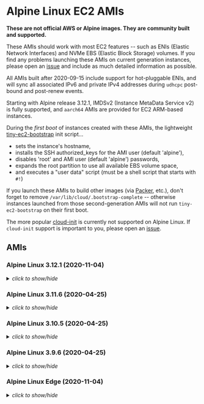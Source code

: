 # Alpine Linux EC2 AMIs

**These are not official AWS or Alpine images.  They are community built and
supported.**

These AMIs should work with most EC2 features -- such as ENIs (Elastic Network
Interfaces) and NVMe EBS (Elastic Block Storage) volumes.  If you find any
problems launching these AMIs on current generation instances, please open an
[issue](https://github.com/mcrute/alpine-ec2-ami/issues) and include as much
detailed information as possible.

All AMIs built after 2020-09-15 include support for hot-pluggable ENIs, and will
sync all associated IPv6 and private IPv4 addresses during `udhcpc` post-bound
and post-renew events.

Starting with Alpine release 3.12.1, IMDSv2 (Instance MetaData Service v2) is
fully supported, and `aarch64` AMIs are provided for EC2 ARM-based instances.

During the *first boot* of instances created with these AMIs, the lightweight
[tiny-ec2-bootstrap](https://github.com/mcrute/tiny-ec2-bootstrap) init
script...
- sets the instance's hostname,
- installs the SSH authorized_keys for the AMI user (default 'alpine'),
- disables 'root' and AMI user (default 'alpine') passwords,
- expands the root partition to use all available EBS volume space,
- and executes a "user data" script (must be a shell script that starts with `#!`)

If you launch these AMIs to build other images (via [Packer](https://packer.io),
etc.), don't forget to remove `/var/lib/cloud/.bootstrap-complete` -- otherwise
instances launched from those second-generation AMIs will not run
`tiny-ec2-bootstrap` on their first boot.

The more popular [cloud-init](https://cloudinit.readthedocs.io/en/latest/) is
currently not supported on Alpine Linux.  If `cloud-init` support is important
to you, please open an [issue](https://github.com/mcrute/alpine-ec2-ami/issues).

## AMIs

### Alpine Linux 3.12.1 (2020-11-04)
<details><summary><i>click to show/hide</i></summary><p>

| Region | alpine-ami-3.12.1-x86_64-r0 | alpine-ami-3.12.1-aarch64-r0 |
| ------ | --- | --- |
| af-south-1 | [ami-0fa34e940c7164179](https://af-south-1.console.aws.amazon.com/ec2/home#Images:visibility=public-images;imageId=ami-0fa34e940c7164179) ([launch](https://af-south-1.console.aws.amazon.com/ec2/home#launchAmi=ami-0fa34e940c7164179)) | [ami-09fcd0ee80e2c6ced](https://af-south-1.console.aws.amazon.com/ec2/home#Images:visibility=public-images;imageId=ami-09fcd0ee80e2c6ced) ([launch](https://af-south-1.console.aws.amazon.com/ec2/home#launchAmi=ami-09fcd0ee80e2c6ced)) |
| ap-east-1 | [ami-059c371b8d2fd0989](https://ap-east-1.console.aws.amazon.com/ec2/home#Images:visibility=public-images;imageId=ami-059c371b8d2fd0989) ([launch](https://ap-east-1.console.aws.amazon.com/ec2/home#launchAmi=ami-059c371b8d2fd0989)) | [ami-0f951fbb40233338b](https://ap-east-1.console.aws.amazon.com/ec2/home#Images:visibility=public-images;imageId=ami-0f951fbb40233338b) ([launch](https://ap-east-1.console.aws.amazon.com/ec2/home#launchAmi=ami-0f951fbb40233338b)) |
| ap-northeast-1 | [ami-010e9eeaa13a80178](https://ap-northeast-1.console.aws.amazon.com/ec2/home#Images:visibility=public-images;imageId=ami-010e9eeaa13a80178) ([launch](https://ap-northeast-1.console.aws.amazon.com/ec2/home#launchAmi=ami-010e9eeaa13a80178)) | [ami-0269f3543c56a45c8](https://ap-northeast-1.console.aws.amazon.com/ec2/home#Images:visibility=public-images;imageId=ami-0269f3543c56a45c8) ([launch](https://ap-northeast-1.console.aws.amazon.com/ec2/home#launchAmi=ami-0269f3543c56a45c8)) |
| ap-northeast-2 | [ami-08e79a74e23e75e36](https://ap-northeast-2.console.aws.amazon.com/ec2/home#Images:visibility=public-images;imageId=ami-08e79a74e23e75e36) ([launch](https://ap-northeast-2.console.aws.amazon.com/ec2/home#launchAmi=ami-08e79a74e23e75e36)) | [ami-071c8f6b35e2c6955](https://ap-northeast-2.console.aws.amazon.com/ec2/home#Images:visibility=public-images;imageId=ami-071c8f6b35e2c6955) ([launch](https://ap-northeast-2.console.aws.amazon.com/ec2/home#launchAmi=ami-071c8f6b35e2c6955)) |
| ap-south-1 | [ami-0d953dbbf990c3d4f](https://ap-south-1.console.aws.amazon.com/ec2/home#Images:visibility=public-images;imageId=ami-0d953dbbf990c3d4f) ([launch](https://ap-south-1.console.aws.amazon.com/ec2/home#launchAmi=ami-0d953dbbf990c3d4f)) | [ami-089af5c9b460578db](https://ap-south-1.console.aws.amazon.com/ec2/home#Images:visibility=public-images;imageId=ami-089af5c9b460578db) ([launch](https://ap-south-1.console.aws.amazon.com/ec2/home#launchAmi=ami-089af5c9b460578db)) |
| ap-southeast-1 | [ami-008bce1c8d323b322](https://ap-southeast-1.console.aws.amazon.com/ec2/home#Images:visibility=public-images;imageId=ami-008bce1c8d323b322) ([launch](https://ap-southeast-1.console.aws.amazon.com/ec2/home#launchAmi=ami-008bce1c8d323b322)) | [ami-0c67eaa9d318acd5e](https://ap-southeast-1.console.aws.amazon.com/ec2/home#Images:visibility=public-images;imageId=ami-0c67eaa9d318acd5e) ([launch](https://ap-southeast-1.console.aws.amazon.com/ec2/home#launchAmi=ami-0c67eaa9d318acd5e)) |
| ap-southeast-2 | [ami-013de33f160267640](https://ap-southeast-2.console.aws.amazon.com/ec2/home#Images:visibility=public-images;imageId=ami-013de33f160267640) ([launch](https://ap-southeast-2.console.aws.amazon.com/ec2/home#launchAmi=ami-013de33f160267640)) | [ami-0bf9b7222f35ef0d4](https://ap-southeast-2.console.aws.amazon.com/ec2/home#Images:visibility=public-images;imageId=ami-0bf9b7222f35ef0d4) ([launch](https://ap-southeast-2.console.aws.amazon.com/ec2/home#launchAmi=ami-0bf9b7222f35ef0d4)) |
| ca-central-1 | [ami-00a9048619f660a50](https://ca-central-1.console.aws.amazon.com/ec2/home#Images:visibility=public-images;imageId=ami-00a9048619f660a50) ([launch](https://ca-central-1.console.aws.amazon.com/ec2/home#launchAmi=ami-00a9048619f660a50)) | [ami-09afe18ad5033a8ce](https://ca-central-1.console.aws.amazon.com/ec2/home#Images:visibility=public-images;imageId=ami-09afe18ad5033a8ce) ([launch](https://ca-central-1.console.aws.amazon.com/ec2/home#launchAmi=ami-09afe18ad5033a8ce)) |
| eu-central-1 | [ami-03dbad79bee9c8ce1](https://eu-central-1.console.aws.amazon.com/ec2/home#Images:visibility=public-images;imageId=ami-03dbad79bee9c8ce1) ([launch](https://eu-central-1.console.aws.amazon.com/ec2/home#launchAmi=ami-03dbad79bee9c8ce1)) | [ami-07807351a96484447](https://eu-central-1.console.aws.amazon.com/ec2/home#Images:visibility=public-images;imageId=ami-07807351a96484447) ([launch](https://eu-central-1.console.aws.amazon.com/ec2/home#launchAmi=ami-07807351a96484447)) |
| eu-north-1 | [ami-043101bc60cae6466](https://eu-north-1.console.aws.amazon.com/ec2/home#Images:visibility=public-images;imageId=ami-043101bc60cae6466) ([launch](https://eu-north-1.console.aws.amazon.com/ec2/home#launchAmi=ami-043101bc60cae6466)) | [ami-0b1aad32939a91c82](https://eu-north-1.console.aws.amazon.com/ec2/home#Images:visibility=public-images;imageId=ami-0b1aad32939a91c82) ([launch](https://eu-north-1.console.aws.amazon.com/ec2/home#launchAmi=ami-0b1aad32939a91c82)) |
| eu-south-1 | [ami-08d5116337ec06c75](https://eu-south-1.console.aws.amazon.com/ec2/home#Images:visibility=public-images;imageId=ami-08d5116337ec06c75) ([launch](https://eu-south-1.console.aws.amazon.com/ec2/home#launchAmi=ami-08d5116337ec06c75)) | [ami-057a6cfb896f50fb2](https://eu-south-1.console.aws.amazon.com/ec2/home#Images:visibility=public-images;imageId=ami-057a6cfb896f50fb2) ([launch](https://eu-south-1.console.aws.amazon.com/ec2/home#launchAmi=ami-057a6cfb896f50fb2)) |
| eu-west-1 | [ami-04e819555baad56b9](https://eu-west-1.console.aws.amazon.com/ec2/home#Images:visibility=public-images;imageId=ami-04e819555baad56b9) ([launch](https://eu-west-1.console.aws.amazon.com/ec2/home#launchAmi=ami-04e819555baad56b9)) | [ami-081896434373f8ca9](https://eu-west-1.console.aws.amazon.com/ec2/home#Images:visibility=public-images;imageId=ami-081896434373f8ca9) ([launch](https://eu-west-1.console.aws.amazon.com/ec2/home#launchAmi=ami-081896434373f8ca9)) |
| eu-west-2 | [ami-02a0122150c17b830](https://eu-west-2.console.aws.amazon.com/ec2/home#Images:visibility=public-images;imageId=ami-02a0122150c17b830) ([launch](https://eu-west-2.console.aws.amazon.com/ec2/home#launchAmi=ami-02a0122150c17b830)) | [ami-0adc0c0202d9c8daa](https://eu-west-2.console.aws.amazon.com/ec2/home#Images:visibility=public-images;imageId=ami-0adc0c0202d9c8daa) ([launch](https://eu-west-2.console.aws.amazon.com/ec2/home#launchAmi=ami-0adc0c0202d9c8daa)) |
| eu-west-3 | [ami-027f6aa3fb3d68650](https://eu-west-3.console.aws.amazon.com/ec2/home#Images:visibility=public-images;imageId=ami-027f6aa3fb3d68650) ([launch](https://eu-west-3.console.aws.amazon.com/ec2/home#launchAmi=ami-027f6aa3fb3d68650)) | [ami-057906bbbabb67f73](https://eu-west-3.console.aws.amazon.com/ec2/home#Images:visibility=public-images;imageId=ami-057906bbbabb67f73) ([launch](https://eu-west-3.console.aws.amazon.com/ec2/home#launchAmi=ami-057906bbbabb67f73)) |
| me-south-1 | [ami-07bb93ae709388c3c](https://me-south-1.console.aws.amazon.com/ec2/home#Images:visibility=public-images;imageId=ami-07bb93ae709388c3c) ([launch](https://me-south-1.console.aws.amazon.com/ec2/home#launchAmi=ami-07bb93ae709388c3c)) | [ami-099c448c758de35fa](https://me-south-1.console.aws.amazon.com/ec2/home#Images:visibility=public-images;imageId=ami-099c448c758de35fa) ([launch](https://me-south-1.console.aws.amazon.com/ec2/home#launchAmi=ami-099c448c758de35fa)) |
| sa-east-1 | [ami-02e4e0517f1910221](https://sa-east-1.console.aws.amazon.com/ec2/home#Images:visibility=public-images;imageId=ami-02e4e0517f1910221) ([launch](https://sa-east-1.console.aws.amazon.com/ec2/home#launchAmi=ami-02e4e0517f1910221)) | [ami-0b7d42fbb0f169c3d](https://sa-east-1.console.aws.amazon.com/ec2/home#Images:visibility=public-images;imageId=ami-0b7d42fbb0f169c3d) ([launch](https://sa-east-1.console.aws.amazon.com/ec2/home#launchAmi=ami-0b7d42fbb0f169c3d)) |
| us-east-1 | [ami-0cc47d8e29142ecac](https://us-east-1.console.aws.amazon.com/ec2/home#Images:visibility=public-images;imageId=ami-0cc47d8e29142ecac) ([launch](https://us-east-1.console.aws.amazon.com/ec2/home#launchAmi=ami-0cc47d8e29142ecac)) | [ami-0a31ae1e8fc6de17e](https://us-east-1.console.aws.amazon.com/ec2/home#Images:visibility=public-images;imageId=ami-0a31ae1e8fc6de17e) ([launch](https://us-east-1.console.aws.amazon.com/ec2/home#launchAmi=ami-0a31ae1e8fc6de17e)) |
| us-east-2 | [ami-07243c178e6ca055c](https://us-east-2.console.aws.amazon.com/ec2/home#Images:visibility=public-images;imageId=ami-07243c178e6ca055c) ([launch](https://us-east-2.console.aws.amazon.com/ec2/home#launchAmi=ami-07243c178e6ca055c)) | [ami-07deadfa79bb4613a](https://us-east-2.console.aws.amazon.com/ec2/home#Images:visibility=public-images;imageId=ami-07deadfa79bb4613a) ([launch](https://us-east-2.console.aws.amazon.com/ec2/home#launchAmi=ami-07deadfa79bb4613a)) |
| us-west-1 | [ami-0c9a9eac6d74fff97](https://us-west-1.console.aws.amazon.com/ec2/home#Images:visibility=public-images;imageId=ami-0c9a9eac6d74fff97) ([launch](https://us-west-1.console.aws.amazon.com/ec2/home#launchAmi=ami-0c9a9eac6d74fff97)) | [ami-0daaa29d5c8b1ecaf](https://us-west-1.console.aws.amazon.com/ec2/home#Images:visibility=public-images;imageId=ami-0daaa29d5c8b1ecaf) ([launch](https://us-west-1.console.aws.amazon.com/ec2/home#launchAmi=ami-0daaa29d5c8b1ecaf)) |
| us-west-2 | [ami-03d82b210e0c36983](https://us-west-2.console.aws.amazon.com/ec2/home#Images:visibility=public-images;imageId=ami-03d82b210e0c36983) ([launch](https://us-west-2.console.aws.amazon.com/ec2/home#launchAmi=ami-03d82b210e0c36983)) | [ami-0d6579e59926d4377](https://us-west-2.console.aws.amazon.com/ec2/home#Images:visibility=public-images;imageId=ami-0d6579e59926d4377) ([launch](https://us-west-2.console.aws.amazon.com/ec2/home#launchAmi=ami-0d6579e59926d4377)) |

</p></details>

### Alpine Linux 3.11.6 (2020-04-25)
<details><summary><i>click to show/hide</i></summary><p>

| Region | alpine-ami-3.11.6-x86_64-r0 |
| ------ | --- |
| ap-northeast-1 | [ami-04dd34605aba7ce11](https://ap-northeast-1.console.aws.amazon.com/ec2/home#Images:visibility=public-images;imageId=ami-04dd34605aba7ce11) ([launch](https://ap-northeast-1.console.aws.amazon.com/ec2/home#launchAmi=ami-04dd34605aba7ce11)) |
| ap-northeast-2 | [ami-0fd25bd139c05812d](https://ap-northeast-2.console.aws.amazon.com/ec2/home#Images:visibility=public-images;imageId=ami-0fd25bd139c05812d) ([launch](https://ap-northeast-2.console.aws.amazon.com/ec2/home#launchAmi=ami-0fd25bd139c05812d)) |
| ap-south-1 | [ami-08437e8244154999a](https://ap-south-1.console.aws.amazon.com/ec2/home#Images:visibility=public-images;imageId=ami-08437e8244154999a) ([launch](https://ap-south-1.console.aws.amazon.com/ec2/home#launchAmi=ami-08437e8244154999a)) |
| ap-southeast-1 | [ami-04a63840be47a0816](https://ap-southeast-1.console.aws.amazon.com/ec2/home#Images:visibility=public-images;imageId=ami-04a63840be47a0816) ([launch](https://ap-southeast-1.console.aws.amazon.com/ec2/home#launchAmi=ami-04a63840be47a0816)) |
| ap-southeast-2 | [ami-07be0b72172a63df3](https://ap-southeast-2.console.aws.amazon.com/ec2/home#Images:visibility=public-images;imageId=ami-07be0b72172a63df3) ([launch](https://ap-southeast-2.console.aws.amazon.com/ec2/home#launchAmi=ami-07be0b72172a63df3)) |
| ca-central-1 | [ami-013d1db5df4ad7d4a](https://ca-central-1.console.aws.amazon.com/ec2/home#Images:visibility=public-images;imageId=ami-013d1db5df4ad7d4a) ([launch](https://ca-central-1.console.aws.amazon.com/ec2/home#launchAmi=ami-013d1db5df4ad7d4a)) |
| eu-central-1 | [ami-03bc1e4d4bf636895](https://eu-central-1.console.aws.amazon.com/ec2/home#Images:visibility=public-images;imageId=ami-03bc1e4d4bf636895) ([launch](https://eu-central-1.console.aws.amazon.com/ec2/home#launchAmi=ami-03bc1e4d4bf636895)) |
| eu-north-1 | [ami-03830331da71d3b6a](https://eu-north-1.console.aws.amazon.com/ec2/home#Images:visibility=public-images;imageId=ami-03830331da71d3b6a) ([launch](https://eu-north-1.console.aws.amazon.com/ec2/home#launchAmi=ami-03830331da71d3b6a)) |
| eu-west-1 | [ami-0a3bf003cc0e5cbaf](https://eu-west-1.console.aws.amazon.com/ec2/home#Images:visibility=public-images;imageId=ami-0a3bf003cc0e5cbaf) ([launch](https://eu-west-1.console.aws.amazon.com/ec2/home#launchAmi=ami-0a3bf003cc0e5cbaf)) |
| eu-west-2 | [ami-0dcb13d7ab5820ac0](https://eu-west-2.console.aws.amazon.com/ec2/home#Images:visibility=public-images;imageId=ami-0dcb13d7ab5820ac0) ([launch](https://eu-west-2.console.aws.amazon.com/ec2/home#launchAmi=ami-0dcb13d7ab5820ac0)) |
| eu-west-3 | [ami-043d77b850fc69cff](https://eu-west-3.console.aws.amazon.com/ec2/home#Images:visibility=public-images;imageId=ami-043d77b850fc69cff) ([launch](https://eu-west-3.console.aws.amazon.com/ec2/home#launchAmi=ami-043d77b850fc69cff)) |
| sa-east-1 | [ami-0056de88b2ebc5071](https://sa-east-1.console.aws.amazon.com/ec2/home#Images:visibility=public-images;imageId=ami-0056de88b2ebc5071) ([launch](https://sa-east-1.console.aws.amazon.com/ec2/home#launchAmi=ami-0056de88b2ebc5071)) |
| us-east-1 | [ami-0da684cce2ab4aadb](https://us-east-1.console.aws.amazon.com/ec2/home#Images:visibility=public-images;imageId=ami-0da684cce2ab4aadb) ([launch](https://us-east-1.console.aws.amazon.com/ec2/home#launchAmi=ami-0da684cce2ab4aadb)) |
| us-east-2 | [ami-014d15ba809c1e48f](https://us-east-2.console.aws.amazon.com/ec2/home#Images:visibility=public-images;imageId=ami-014d15ba809c1e48f) ([launch](https://us-east-2.console.aws.amazon.com/ec2/home#launchAmi=ami-014d15ba809c1e48f)) |
| us-west-1 | [ami-05f659e5fe3528bbd](https://us-west-1.console.aws.amazon.com/ec2/home#Images:visibility=public-images;imageId=ami-05f659e5fe3528bbd) ([launch](https://us-west-1.console.aws.amazon.com/ec2/home#launchAmi=ami-05f659e5fe3528bbd)) |
| us-west-2 | [ami-0380e01590d421d3e](https://us-west-2.console.aws.amazon.com/ec2/home#Images:visibility=public-images;imageId=ami-0380e01590d421d3e) ([launch](https://us-west-2.console.aws.amazon.com/ec2/home#launchAmi=ami-0380e01590d421d3e)) |

</p></details>

### Alpine Linux 3.10.5 (2020-04-25)
<details><summary><i>click to show/hide</i></summary><p>

| Region | alpine-ami-3.10.5-x86_64-r0 |
| ------ | --- |
| ap-northeast-1 | [ami-043d40c880c7a176b](https://ap-northeast-1.console.aws.amazon.com/ec2/home#Images:visibility=public-images;imageId=ami-043d40c880c7a176b) ([launch](https://ap-northeast-1.console.aws.amazon.com/ec2/home#launchAmi=ami-043d40c880c7a176b)) |
| ap-northeast-2 | [ami-0595dc50c0f0e23f7](https://ap-northeast-2.console.aws.amazon.com/ec2/home#Images:visibility=public-images;imageId=ami-0595dc50c0f0e23f7) ([launch](https://ap-northeast-2.console.aws.amazon.com/ec2/home#launchAmi=ami-0595dc50c0f0e23f7)) |
| ap-south-1 | [ami-0c8a22fa0ee90c07a](https://ap-south-1.console.aws.amazon.com/ec2/home#Images:visibility=public-images;imageId=ami-0c8a22fa0ee90c07a) ([launch](https://ap-south-1.console.aws.amazon.com/ec2/home#launchAmi=ami-0c8a22fa0ee90c07a)) |
| ap-southeast-1 | [ami-0244d1373053cfe5b](https://ap-southeast-1.console.aws.amazon.com/ec2/home#Images:visibility=public-images;imageId=ami-0244d1373053cfe5b) ([launch](https://ap-southeast-1.console.aws.amazon.com/ec2/home#launchAmi=ami-0244d1373053cfe5b)) |
| ap-southeast-2 | [ami-0cf284dc25e35862d](https://ap-southeast-2.console.aws.amazon.com/ec2/home#Images:visibility=public-images;imageId=ami-0cf284dc25e35862d) ([launch](https://ap-southeast-2.console.aws.amazon.com/ec2/home#launchAmi=ami-0cf284dc25e35862d)) |
| ca-central-1 | [ami-08c250f635a417222](https://ca-central-1.console.aws.amazon.com/ec2/home#Images:visibility=public-images;imageId=ami-08c250f635a417222) ([launch](https://ca-central-1.console.aws.amazon.com/ec2/home#launchAmi=ami-08c250f635a417222)) |
| eu-central-1 | [ami-0a626b78c94340b6e](https://eu-central-1.console.aws.amazon.com/ec2/home#Images:visibility=public-images;imageId=ami-0a626b78c94340b6e) ([launch](https://eu-central-1.console.aws.amazon.com/ec2/home#launchAmi=ami-0a626b78c94340b6e)) |
| eu-north-1 | [ami-041b6bdb27dbc8226](https://eu-north-1.console.aws.amazon.com/ec2/home#Images:visibility=public-images;imageId=ami-041b6bdb27dbc8226) ([launch](https://eu-north-1.console.aws.amazon.com/ec2/home#launchAmi=ami-041b6bdb27dbc8226)) |
| eu-west-1 | [ami-0451f26166639b1b9](https://eu-west-1.console.aws.amazon.com/ec2/home#Images:visibility=public-images;imageId=ami-0451f26166639b1b9) ([launch](https://eu-west-1.console.aws.amazon.com/ec2/home#launchAmi=ami-0451f26166639b1b9)) |
| eu-west-2 | [ami-08ca328d558bee247](https://eu-west-2.console.aws.amazon.com/ec2/home#Images:visibility=public-images;imageId=ami-08ca328d558bee247) ([launch](https://eu-west-2.console.aws.amazon.com/ec2/home#launchAmi=ami-08ca328d558bee247)) |
| eu-west-3 | [ami-0bbb1a9d10ee0e6ee](https://eu-west-3.console.aws.amazon.com/ec2/home#Images:visibility=public-images;imageId=ami-0bbb1a9d10ee0e6ee) ([launch](https://eu-west-3.console.aws.amazon.com/ec2/home#launchAmi=ami-0bbb1a9d10ee0e6ee)) |
| sa-east-1 | [ami-088bc83fe1497e710](https://sa-east-1.console.aws.amazon.com/ec2/home#Images:visibility=public-images;imageId=ami-088bc83fe1497e710) ([launch](https://sa-east-1.console.aws.amazon.com/ec2/home#launchAmi=ami-088bc83fe1497e710)) |
| us-east-1 | [ami-0e635ea3ca126c707](https://us-east-1.console.aws.amazon.com/ec2/home#Images:visibility=public-images;imageId=ami-0e635ea3ca126c707) ([launch](https://us-east-1.console.aws.amazon.com/ec2/home#launchAmi=ami-0e635ea3ca126c707)) |
| us-east-2 | [ami-0f5a09a7d1d0ae35f](https://us-east-2.console.aws.amazon.com/ec2/home#Images:visibility=public-images;imageId=ami-0f5a09a7d1d0ae35f) ([launch](https://us-east-2.console.aws.amazon.com/ec2/home#launchAmi=ami-0f5a09a7d1d0ae35f)) |
| us-west-1 | [ami-06c2aa86f3a72385e](https://us-west-1.console.aws.amazon.com/ec2/home#Images:visibility=public-images;imageId=ami-06c2aa86f3a72385e) ([launch](https://us-west-1.console.aws.amazon.com/ec2/home#launchAmi=ami-06c2aa86f3a72385e)) |
| us-west-2 | [ami-0b6f8a395fa8b5961](https://us-west-2.console.aws.amazon.com/ec2/home#Images:visibility=public-images;imageId=ami-0b6f8a395fa8b5961) ([launch](https://us-west-2.console.aws.amazon.com/ec2/home#launchAmi=ami-0b6f8a395fa8b5961)) |

</p></details>

### Alpine Linux 3.9.6 (2020-04-25)
<details><summary><i>click to show/hide</i></summary><p>

| Region | alpine-ami-3.9.6-x86_64-r0 |
| ------ | --- |
| ap-northeast-1 | [ami-0133f3a571f684178](https://ap-northeast-1.console.aws.amazon.com/ec2/home#Images:visibility=public-images;imageId=ami-0133f3a571f684178) ([launch](https://ap-northeast-1.console.aws.amazon.com/ec2/home#launchAmi=ami-0133f3a571f684178)) |
| ap-northeast-2 | [ami-0f9ad7c51e14bdc3d](https://ap-northeast-2.console.aws.amazon.com/ec2/home#Images:visibility=public-images;imageId=ami-0f9ad7c51e14bdc3d) ([launch](https://ap-northeast-2.console.aws.amazon.com/ec2/home#launchAmi=ami-0f9ad7c51e14bdc3d)) |
| ap-south-1 | [ami-00af726ec2f4077a2](https://ap-south-1.console.aws.amazon.com/ec2/home#Images:visibility=public-images;imageId=ami-00af726ec2f4077a2) ([launch](https://ap-south-1.console.aws.amazon.com/ec2/home#launchAmi=ami-00af726ec2f4077a2)) |
| ap-southeast-1 | [ami-0d52e9d7f91ca051c](https://ap-southeast-1.console.aws.amazon.com/ec2/home#Images:visibility=public-images;imageId=ami-0d52e9d7f91ca051c) ([launch](https://ap-southeast-1.console.aws.amazon.com/ec2/home#launchAmi=ami-0d52e9d7f91ca051c)) |
| ap-southeast-2 | [ami-054360648343b66bc](https://ap-southeast-2.console.aws.amazon.com/ec2/home#Images:visibility=public-images;imageId=ami-054360648343b66bc) ([launch](https://ap-southeast-2.console.aws.amazon.com/ec2/home#launchAmi=ami-054360648343b66bc)) |
| ca-central-1 | [ami-0583a99f342097b6c](https://ca-central-1.console.aws.amazon.com/ec2/home#Images:visibility=public-images;imageId=ami-0583a99f342097b6c) ([launch](https://ca-central-1.console.aws.amazon.com/ec2/home#launchAmi=ami-0583a99f342097b6c)) |
| eu-central-1 | [ami-051eec0106a08df6d](https://eu-central-1.console.aws.amazon.com/ec2/home#Images:visibility=public-images;imageId=ami-051eec0106a08df6d) ([launch](https://eu-central-1.console.aws.amazon.com/ec2/home#launchAmi=ami-051eec0106a08df6d)) |
| eu-north-1 | [ami-07a2b23059054aea3](https://eu-north-1.console.aws.amazon.com/ec2/home#Images:visibility=public-images;imageId=ami-07a2b23059054aea3) ([launch](https://eu-north-1.console.aws.amazon.com/ec2/home#launchAmi=ami-07a2b23059054aea3)) |
| eu-west-1 | [ami-0eb2b54ab4d09eb80](https://eu-west-1.console.aws.amazon.com/ec2/home#Images:visibility=public-images;imageId=ami-0eb2b54ab4d09eb80) ([launch](https://eu-west-1.console.aws.amazon.com/ec2/home#launchAmi=ami-0eb2b54ab4d09eb80)) |
| eu-west-2 | [ami-08c87b358b24d1df3](https://eu-west-2.console.aws.amazon.com/ec2/home#Images:visibility=public-images;imageId=ami-08c87b358b24d1df3) ([launch](https://eu-west-2.console.aws.amazon.com/ec2/home#launchAmi=ami-08c87b358b24d1df3)) |
| eu-west-3 | [ami-00a425aa20737343e](https://eu-west-3.console.aws.amazon.com/ec2/home#Images:visibility=public-images;imageId=ami-00a425aa20737343e) ([launch](https://eu-west-3.console.aws.amazon.com/ec2/home#launchAmi=ami-00a425aa20737343e)) |
| sa-east-1 | [ami-0ea679407da47b78a](https://sa-east-1.console.aws.amazon.com/ec2/home#Images:visibility=public-images;imageId=ami-0ea679407da47b78a) ([launch](https://sa-east-1.console.aws.amazon.com/ec2/home#launchAmi=ami-0ea679407da47b78a)) |
| us-east-1 | [ami-004f0550310a2d7aa](https://us-east-1.console.aws.amazon.com/ec2/home#Images:visibility=public-images;imageId=ami-004f0550310a2d7aa) ([launch](https://us-east-1.console.aws.amazon.com/ec2/home#launchAmi=ami-004f0550310a2d7aa)) |
| us-east-2 | [ami-045a2cc3fe272caee](https://us-east-2.console.aws.amazon.com/ec2/home#Images:visibility=public-images;imageId=ami-045a2cc3fe272caee) ([launch](https://us-east-2.console.aws.amazon.com/ec2/home#launchAmi=ami-045a2cc3fe272caee)) |
| us-west-1 | [ami-026a54e52daea1233](https://us-west-1.console.aws.amazon.com/ec2/home#Images:visibility=public-images;imageId=ami-026a54e52daea1233) ([launch](https://us-west-1.console.aws.amazon.com/ec2/home#launchAmi=ami-026a54e52daea1233)) |
| us-west-2 | [ami-0b933475d362cbfab](https://us-west-2.console.aws.amazon.com/ec2/home#Images:visibility=public-images;imageId=ami-0b933475d362cbfab) ([launch](https://us-west-2.console.aws.amazon.com/ec2/home#launchAmi=ami-0b933475d362cbfab)) |

</p></details>

### Alpine Linux Edge (2020-11-04)
<details><summary><i>click to show/hide</i></summary><p>

| Region | alpine-ami-edge-x86_64-20201104223817 | alpine-ami-edge-aarch64-20201104223817 |
| ------ | --- | --- |
| af-south-1 | [ami-0681a1af7ab425246](https://af-south-1.console.aws.amazon.com/ec2/home#Images:visibility=public-images;imageId=ami-0681a1af7ab425246) ([launch](https://af-south-1.console.aws.amazon.com/ec2/home#launchAmi=ami-0681a1af7ab425246)) | [ami-0752fc9ce476a4721](https://af-south-1.console.aws.amazon.com/ec2/home#Images:visibility=public-images;imageId=ami-0752fc9ce476a4721) ([launch](https://af-south-1.console.aws.amazon.com/ec2/home#launchAmi=ami-0752fc9ce476a4721)) |
| ap-east-1 | [ami-05d1ed3955f085103](https://ap-east-1.console.aws.amazon.com/ec2/home#Images:visibility=public-images;imageId=ami-05d1ed3955f085103) ([launch](https://ap-east-1.console.aws.amazon.com/ec2/home#launchAmi=ami-05d1ed3955f085103)) | [ami-0a676c33f22ff9796](https://ap-east-1.console.aws.amazon.com/ec2/home#Images:visibility=public-images;imageId=ami-0a676c33f22ff9796) ([launch](https://ap-east-1.console.aws.amazon.com/ec2/home#launchAmi=ami-0a676c33f22ff9796)) |
| ap-northeast-1 | [ami-0aaba61ca1bf297eb](https://ap-northeast-1.console.aws.amazon.com/ec2/home#Images:visibility=public-images;imageId=ami-0aaba61ca1bf297eb) ([launch](https://ap-northeast-1.console.aws.amazon.com/ec2/home#launchAmi=ami-0aaba61ca1bf297eb)) | [ami-026b0f30357b6c249](https://ap-northeast-1.console.aws.amazon.com/ec2/home#Images:visibility=public-images;imageId=ami-026b0f30357b6c249) ([launch](https://ap-northeast-1.console.aws.amazon.com/ec2/home#launchAmi=ami-026b0f30357b6c249)) |
| ap-northeast-2 | [ami-020f81b319679e216](https://ap-northeast-2.console.aws.amazon.com/ec2/home#Images:visibility=public-images;imageId=ami-020f81b319679e216) ([launch](https://ap-northeast-2.console.aws.amazon.com/ec2/home#launchAmi=ami-020f81b319679e216)) | [ami-046e31ba8884954fd](https://ap-northeast-2.console.aws.amazon.com/ec2/home#Images:visibility=public-images;imageId=ami-046e31ba8884954fd) ([launch](https://ap-northeast-2.console.aws.amazon.com/ec2/home#launchAmi=ami-046e31ba8884954fd)) |
| ap-south-1 | [ami-07a1638dc9908589e](https://ap-south-1.console.aws.amazon.com/ec2/home#Images:visibility=public-images;imageId=ami-07a1638dc9908589e) ([launch](https://ap-south-1.console.aws.amazon.com/ec2/home#launchAmi=ami-07a1638dc9908589e)) | [ami-08c7798c7f965cd80](https://ap-south-1.console.aws.amazon.com/ec2/home#Images:visibility=public-images;imageId=ami-08c7798c7f965cd80) ([launch](https://ap-south-1.console.aws.amazon.com/ec2/home#launchAmi=ami-08c7798c7f965cd80)) |
| ap-southeast-1 | [ami-06101a751c65e61cf](https://ap-southeast-1.console.aws.amazon.com/ec2/home#Images:visibility=public-images;imageId=ami-06101a751c65e61cf) ([launch](https://ap-southeast-1.console.aws.amazon.com/ec2/home#launchAmi=ami-06101a751c65e61cf)) | [ami-0466de6f68ac671b5](https://ap-southeast-1.console.aws.amazon.com/ec2/home#Images:visibility=public-images;imageId=ami-0466de6f68ac671b5) ([launch](https://ap-southeast-1.console.aws.amazon.com/ec2/home#launchAmi=ami-0466de6f68ac671b5)) |
| ap-southeast-2 | [ami-04c8d5f2030c3d5f8](https://ap-southeast-2.console.aws.amazon.com/ec2/home#Images:visibility=public-images;imageId=ami-04c8d5f2030c3d5f8) ([launch](https://ap-southeast-2.console.aws.amazon.com/ec2/home#launchAmi=ami-04c8d5f2030c3d5f8)) | [ami-073efd513d0bf10d1](https://ap-southeast-2.console.aws.amazon.com/ec2/home#Images:visibility=public-images;imageId=ami-073efd513d0bf10d1) ([launch](https://ap-southeast-2.console.aws.amazon.com/ec2/home#launchAmi=ami-073efd513d0bf10d1)) |
| ca-central-1 | [ami-0e0991e0a75183387](https://ca-central-1.console.aws.amazon.com/ec2/home#Images:visibility=public-images;imageId=ami-0e0991e0a75183387) ([launch](https://ca-central-1.console.aws.amazon.com/ec2/home#launchAmi=ami-0e0991e0a75183387)) | [ami-0f17d9899463f2d0c](https://ca-central-1.console.aws.amazon.com/ec2/home#Images:visibility=public-images;imageId=ami-0f17d9899463f2d0c) ([launch](https://ca-central-1.console.aws.amazon.com/ec2/home#launchAmi=ami-0f17d9899463f2d0c)) |
| eu-central-1 | [ami-098989b210ae0a152](https://eu-central-1.console.aws.amazon.com/ec2/home#Images:visibility=public-images;imageId=ami-098989b210ae0a152) ([launch](https://eu-central-1.console.aws.amazon.com/ec2/home#launchAmi=ami-098989b210ae0a152)) | [ami-0632fda5bb88d28fc](https://eu-central-1.console.aws.amazon.com/ec2/home#Images:visibility=public-images;imageId=ami-0632fda5bb88d28fc) ([launch](https://eu-central-1.console.aws.amazon.com/ec2/home#launchAmi=ami-0632fda5bb88d28fc)) |
| eu-north-1 | [ami-0b6200a74d0b7d7af](https://eu-north-1.console.aws.amazon.com/ec2/home#Images:visibility=public-images;imageId=ami-0b6200a74d0b7d7af) ([launch](https://eu-north-1.console.aws.amazon.com/ec2/home#launchAmi=ami-0b6200a74d0b7d7af)) | [ami-0f4fa14d45948f11a](https://eu-north-1.console.aws.amazon.com/ec2/home#Images:visibility=public-images;imageId=ami-0f4fa14d45948f11a) ([launch](https://eu-north-1.console.aws.amazon.com/ec2/home#launchAmi=ami-0f4fa14d45948f11a)) |
| eu-south-1 | [ami-0697a63a71188ddad](https://eu-south-1.console.aws.amazon.com/ec2/home#Images:visibility=public-images;imageId=ami-0697a63a71188ddad) ([launch](https://eu-south-1.console.aws.amazon.com/ec2/home#launchAmi=ami-0697a63a71188ddad)) | [ami-05cb6a0b441d9fef4](https://eu-south-1.console.aws.amazon.com/ec2/home#Images:visibility=public-images;imageId=ami-05cb6a0b441d9fef4) ([launch](https://eu-south-1.console.aws.amazon.com/ec2/home#launchAmi=ami-05cb6a0b441d9fef4)) |
| eu-west-1 | [ami-0d17f108d7b29fc89](https://eu-west-1.console.aws.amazon.com/ec2/home#Images:visibility=public-images;imageId=ami-0d17f108d7b29fc89) ([launch](https://eu-west-1.console.aws.amazon.com/ec2/home#launchAmi=ami-0d17f108d7b29fc89)) | [ami-04e9f2e813ff9fe6a](https://eu-west-1.console.aws.amazon.com/ec2/home#Images:visibility=public-images;imageId=ami-04e9f2e813ff9fe6a) ([launch](https://eu-west-1.console.aws.amazon.com/ec2/home#launchAmi=ami-04e9f2e813ff9fe6a)) |
| eu-west-2 | [ami-0fa9d7f11b1c55a8d](https://eu-west-2.console.aws.amazon.com/ec2/home#Images:visibility=public-images;imageId=ami-0fa9d7f11b1c55a8d) ([launch](https://eu-west-2.console.aws.amazon.com/ec2/home#launchAmi=ami-0fa9d7f11b1c55a8d)) | [ami-0031a8d8a3e592132](https://eu-west-2.console.aws.amazon.com/ec2/home#Images:visibility=public-images;imageId=ami-0031a8d8a3e592132) ([launch](https://eu-west-2.console.aws.amazon.com/ec2/home#launchAmi=ami-0031a8d8a3e592132)) |
| eu-west-3 | [ami-0d790428b555a7a7b](https://eu-west-3.console.aws.amazon.com/ec2/home#Images:visibility=public-images;imageId=ami-0d790428b555a7a7b) ([launch](https://eu-west-3.console.aws.amazon.com/ec2/home#launchAmi=ami-0d790428b555a7a7b)) | [ami-0f34326e028b1a6b1](https://eu-west-3.console.aws.amazon.com/ec2/home#Images:visibility=public-images;imageId=ami-0f34326e028b1a6b1) ([launch](https://eu-west-3.console.aws.amazon.com/ec2/home#launchAmi=ami-0f34326e028b1a6b1)) |
| me-south-1 | [ami-01d3293169fd94d51](https://me-south-1.console.aws.amazon.com/ec2/home#Images:visibility=public-images;imageId=ami-01d3293169fd94d51) ([launch](https://me-south-1.console.aws.amazon.com/ec2/home#launchAmi=ami-01d3293169fd94d51)) | [ami-007fc801f4d00c286](https://me-south-1.console.aws.amazon.com/ec2/home#Images:visibility=public-images;imageId=ami-007fc801f4d00c286) ([launch](https://me-south-1.console.aws.amazon.com/ec2/home#launchAmi=ami-007fc801f4d00c286)) |
| sa-east-1 | [ami-0dd5f9cde76604626](https://sa-east-1.console.aws.amazon.com/ec2/home#Images:visibility=public-images;imageId=ami-0dd5f9cde76604626) ([launch](https://sa-east-1.console.aws.amazon.com/ec2/home#launchAmi=ami-0dd5f9cde76604626)) | [ami-09a322ab8f34e327f](https://sa-east-1.console.aws.amazon.com/ec2/home#Images:visibility=public-images;imageId=ami-09a322ab8f34e327f) ([launch](https://sa-east-1.console.aws.amazon.com/ec2/home#launchAmi=ami-09a322ab8f34e327f)) |
| us-east-1 | [ami-0a2c4c14503968196](https://us-east-1.console.aws.amazon.com/ec2/home#Images:visibility=public-images;imageId=ami-0a2c4c14503968196) ([launch](https://us-east-1.console.aws.amazon.com/ec2/home#launchAmi=ami-0a2c4c14503968196)) | [ami-0fb5290b89cd3ae5d](https://us-east-1.console.aws.amazon.com/ec2/home#Images:visibility=public-images;imageId=ami-0fb5290b89cd3ae5d) ([launch](https://us-east-1.console.aws.amazon.com/ec2/home#launchAmi=ami-0fb5290b89cd3ae5d)) |
| us-east-2 | [ami-00ff52d28bb136b3c](https://us-east-2.console.aws.amazon.com/ec2/home#Images:visibility=public-images;imageId=ami-00ff52d28bb136b3c) ([launch](https://us-east-2.console.aws.amazon.com/ec2/home#launchAmi=ami-00ff52d28bb136b3c)) | [ami-0962215a714b76135](https://us-east-2.console.aws.amazon.com/ec2/home#Images:visibility=public-images;imageId=ami-0962215a714b76135) ([launch](https://us-east-2.console.aws.amazon.com/ec2/home#launchAmi=ami-0962215a714b76135)) |
| us-west-1 | [ami-054166b9e67bb0716](https://us-west-1.console.aws.amazon.com/ec2/home#Images:visibility=public-images;imageId=ami-054166b9e67bb0716) ([launch](https://us-west-1.console.aws.amazon.com/ec2/home#launchAmi=ami-054166b9e67bb0716)) | [ami-091c85b576c87cfae](https://us-west-1.console.aws.amazon.com/ec2/home#Images:visibility=public-images;imageId=ami-091c85b576c87cfae) ([launch](https://us-west-1.console.aws.amazon.com/ec2/home#launchAmi=ami-091c85b576c87cfae)) |
| us-west-2 | [ami-0ca706847efd66e24](https://us-west-2.console.aws.amazon.com/ec2/home#Images:visibility=public-images;imageId=ami-0ca706847efd66e24) ([launch](https://us-west-2.console.aws.amazon.com/ec2/home#launchAmi=ami-0ca706847efd66e24)) | [ami-0fba23a2dedcb193e](https://us-west-2.console.aws.amazon.com/ec2/home#Images:visibility=public-images;imageId=ami-0fba23a2dedcb193e) ([launch](https://us-west-2.console.aws.amazon.com/ec2/home#launchAmi=ami-0fba23a2dedcb193e)) |

</p></details>
